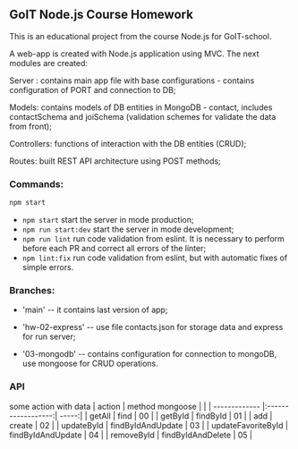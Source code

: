 ## GoIT Node.js Course Homework

This is an educational project from the course Node.js for GoIT-school.

A web-app is created with Node.js application using MVC. The next modules are created:

Server : contains main app file with base configurations - contains configuration of PORT and connection to DB;

Models: contains models of DB entities in MongoDB - contact, includes contactSchema and joiSchema (validation schemes for validate the data from front);

Controllers: functions of interaction with the DB entities (CRUD);

Routes: built REST API architecture using POST methods;

### Commands:

```bash
npm start
```

- `npm start` start the server in mode production;
- `npm run start:dev` start the server in mode development;
- `npm run lint` run code validation from eslint. It is necessary to perform before each PR and correct all errors of the linter;
- `npm lint:fix` run code validation from eslint, but with automatic fixes of simple errors.

### Branches:

- 'main' -- it contains last version of app;

- 'hw-02-express' -- use file contacts.json for storage data and express for run server;

- '03-mongodb' -- contains configuration for connection to mongoDB, use mongoose for CRUD operations.

### API

some action with data
| action | method mongoose | |
| ------------- |:------------------:| -----:|
| getAll | find | 00 |
| getById | findById | 01 |
| add | create | 02 |
| updateById | findByIdAndUpdate | 03 |
| updateFavoriteById | findByIdAndUpdate | 04 |
| removeById | findByIdAndDelete | 05 |
